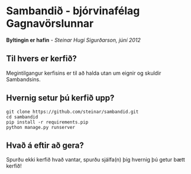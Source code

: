 # Sambandið - bjórvinafélag Gagnavörslunnar

**Byltingin er hafin** - *Steinar Hugi Sigurðarson, júní 2012*

## Til hvers er kerfið?

Megintilgangur kerfisins er til að halda utan um eignir og skuldir Sambandsins.

## Hvernig setur þú kerfið upp?

```
git clone https://github.com/steinar/sambandid.git
cd sambandid
pip install -r requirements.pip
python manage.py runserver
```

## Hvað á eftir að gera?

Spurðu ekki kerfið hvað vantar, spurðu sjálfa(n) þig hvernig þú getur bætt kerfið!
